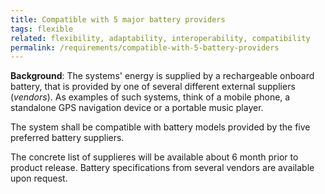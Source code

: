 ```yaml
---
title: Compatible with 5 major battery providers
tags: flexible
related: flexibility, adaptability, interoperability, compatibility
permalink: /requirements/compatible-with-5-battery-providers
---
```


<div class="quality-requirement" markdown="1">

**Background**: The systems' energy is supplied by a rechargeable onboard battery, that is provided by one of several different external suppliers (_vendors_).
As examples of such systems, think of a mobile phone, a standalone GPS navigation device or a portable music player.

The system shall be compatible with battery models provided by the five preferred battery suppliers.

The concrete list of supplieres will be available about 6 month prior to product release. 
Battery specifications from several vendors are available upon request.

</div><br>
